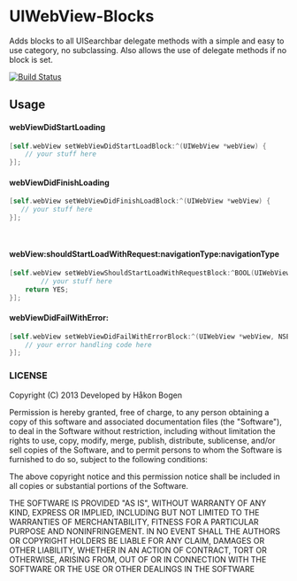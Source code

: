 UIWebView-Blocks
================

Adds blocks to all UISearchbar delegate methods with a simple and easy to use category, no subclassing. Also allows the use of delegate methods if no block is set.

[![Build Status](https://travis-ci.org/haaakon/UIWebView-Blocks.png)](https://travis-ci.org/haaakon/UIWebView-Blocks)


## Usage

#### webViewDidStartLoading
```objective-c
[self.webView setWebViewDidStartLoadBlock:^(UIWebView *webView) {
    // your stuff here
}];
```

#### webViewDidFinishLoading
```objective-c
[self.webView setWebViewDidFinishLoadBlock:^(UIWebView *webView) {
   // your stuff here
}];
    
            
```

#### webView:shouldStartLoadWithRequest:navigationType:navigationType
```objective-c
[self.webView setWebViewShouldStartLoadWithRequestBlock:^BOOL(UIWebView *webView, NSURLRequest *request, UIWebViewNavigationType navigationType) {
        // your stuff here
    return YES;
}];

```
#### webViewDidFailWithError:
```objective-c
[self.webView setWebViewDidFailWithErrorBlock:^(UIWebView *webView, NSError *error) {
    // your error handling code here
}];
```

### LICENSE

Copyright (C) 2013 Developed by Håkon Bogen

Permission is hereby granted, free of charge, to any person obtaining a copy of this software and associated documentation files (the "Software"), to deal in the Software without restriction, including without limitation the rights to use, copy, modify, merge, publish, distribute, sublicense, and/or sell copies of the Software, and to permit persons to whom the Software is furnished to do so, subject to the following conditions:

The above copyright notice and this permission notice shall be included in all copies or substantial portions of the Software.

THE SOFTWARE IS PROVIDED "AS IS", WITHOUT WARRANTY OF ANY KIND, EXPRESS OR IMPLIED, INCLUDING BUT NOT LIMITED TO THE WARRANTIES OF MERCHANTABILITY, FITNESS FOR A PARTICULAR PURPOSE AND NONINFRINGEMENT. IN NO EVENT SHALL THE AUTHORS OR COPYRIGHT HOLDERS BE LIABLE FOR ANY CLAIM, DAMAGES OR OTHER LIABILITY, WHETHER IN AN ACTION OF CONTRACT, TORT OR OTHERWISE, ARISING FROM, OUT OF OR IN CONNECTION WITH THE SOFTWARE OR THE USE OR OTHER DEALINGS IN THE SOFTWARE
